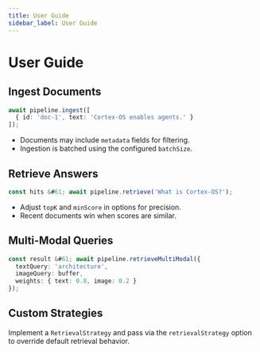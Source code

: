 ```yaml
---
title: User Guide
sidebar_label: User Guide
---
```


# User Guide

## Ingest Documents
```typescript
await pipeline.ingest([
  { id: 'doc-1', text: 'Cortex-OS enables agents.' }
]);
```
- Documents may include `metadata` fields for filtering.
- Ingestion is batched using the configured `batchSize`.

## Retrieve Answers
```typescript
const hits &#61; await pipeline.retrieve('What is Cortex-OS?');
```
- Adjust `topK` and `minScore` in options for precision.
- Recent documents win when scores are similar.

## Multi-Modal Queries
```typescript
const result &#61; await pipeline.retrieveMultiModal({
  textQuery: 'architecture',
  imageQuery: buffer,
  weights: { text: 0.8, image: 0.2 }
});
```

## Custom Strategies
Implement a `RetrievalStrategy` and pass via the `retrievalStrategy` option to override default retrieval behavior.

```